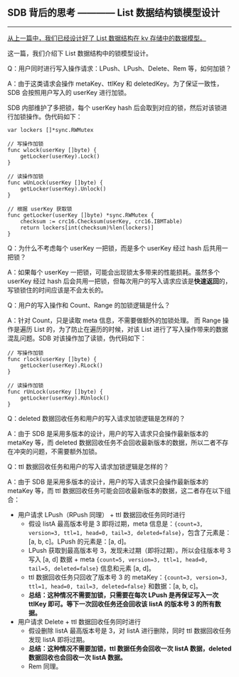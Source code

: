 ## SDB 背后的思考 ———— List 数据结构锁模型设计
------

[从上一篇中，我们已经设计好了 List 数据结构在 kv 存储中的数据模型。](https://github.com/yemingfeng/sdb/blob/master/docs/List%20%E6%95%B0%E6%8D%AE%E6%A8%A1%E5%9E%8B%E8%AE%BE%E8%AE%A1.md)

这一篇，我们介绍下 List 数据结构中的锁模型设计。

Q：用户同时进行写入操作请求：LPush、LPush、Delete、Rem 等，如何加锁？

A：由于这类请求会操作 metaKey、ttlKey 和 deletedKey。为了保证一致性，SDB 会按照用户写入的 userKey 进行加锁。

SDB 内部维护了多把锁，每个 userKey hash 后会取到对应的锁，然后对该锁进行加锁操作。伪代码如下：

```golang
var lockers []*sync.RWMutex

// 写操作加锁
func wlock(userKey []byte) {
	getLocker(userKey).Lock()
}

// 读操作加锁
func wUnLock(userKey []byte) {
	getLocker(userKey).Unlock()
}

// 根据 userKey 获取锁
func getLocker(userKey []byte) *sync.RWMutex {
	checksum := crc16.Checksum(userKey, crc16.IBMTable)
	return lockers[int(checksum)%len(lockers)]
}
```

Q：为什么不考虑每个 userKey 一把锁，而是多个 userKey 经过 hash 后共用一把锁？

A：如果每个 userKey 一把锁，可能会出现锁太多带来的性能损耗。虽然多个 userKey 经过 hash 后会共用一把锁，但每次用户的写入请求应该是**快速返回**的，写锁锁住的时间应该是不会太长的。

Q：用户的写入操作和 Count、Range 的加锁逻辑是什么？

A：针对 Count，只是读取 meta 信息，不需要做额外的加锁处理。 而 Range 操作是遍历 List 的，为了防止在遍历的时候，对该 List 进行了写入操作带来的数据混乱问题。SDB 对该操作加了读锁，伪代码如下：

```golang
// 写操作加锁
func rlock(userKey []byte) {
	getLocker(userKey).RLock()
}

// 读操作加锁
func rUnLock(userKey []byte) {
	getLocker(userKey).RUnlock()
}
```

Q：deleted 数据回收任务和用户的写入请求加锁逻辑是怎样的？

A：由于 SDB 是采用多版本的设计，用户的写入请求只会操作最新版本的 metaKey 等，而 deleted 数据回收任务不会回收最新版本的数据，所以二者不存在冲突的问题，不需要额外加锁。

Q：ttl 数据回收任务和用户的写入请求加锁逻辑是怎样的？

A：由于 SDB 是采用多版本的设计，用户的写入请求只会操作最新版本的 metaKey 等，而 ttl 数据回收任务可能会回收最新版本的数据，这二者存在以下组合：

- 用户请求 LPush（RPush 同理） + ttl 数据回收任务同时进行
	- 假设 listA 最高版本号是 3 即将过期，meta 信息是：`{count=3, version=3, ttl=1, head=0, tail=3, deleted=false}`，包含了元素是：[a, b, c]。LPush 的元素是：[a, d]。
	- LPush 获取到最高版本号 3，发现未过期（即将过期）。所以会往版本号 3 写入 [a, d] 数据 + meta `{count=5, version=3, ttl=1, head=0, tail=5, deleted=false}` 信息和元素 [a, d]。
	- ttl 数据回收任务只回收了版本号 3 的 metaKey：`{count=3, version=3, ttl=1, head=0, tail=3, deleted=false}` 和数据：[a, b, c]。
	- **总结：这种情况不需要加锁，只需要在每次 LPush 是再保证写入一次 ttlKey 即可。等下一次回收任务还会回收该 listA 的版本号 3 的所有数据。**
- 用户请求 Delete + ttl 数据回收任务同时进行
	- 假设删除 listA 最高版本号是 3，对 listA 进行删除，同时 ttl 数据回收任务发现 listA 即将过期。
	- **总结：这种情况不需要加锁，ttl 数据任务会回收一次 listA 数据，deleted 数据回收也会回收一次 listA 数据。**
	- Rem 同理。